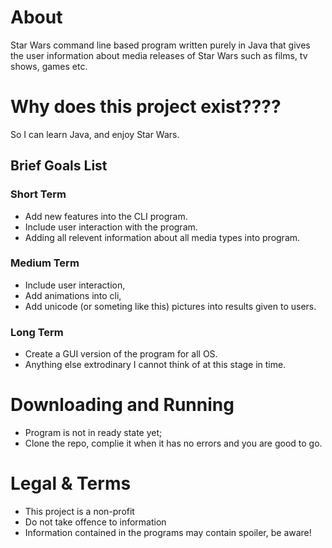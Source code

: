 # About
Star Wars command line based program written purely in Java that gives the user information about media releases of Star Wars such as films, tv shows, games etc.

# Why does this project exist????
So I can learn Java, and enjoy Star Wars.

## Brief Goals List
### Short Term 
- Add new features into the CLI program. 
- Include user interaction with the program. 
- Adding all relevent information about all media types into program.

### Medium Term
- Include user interaction,
- Add animations into cli,
- Add unicode (or someting like this) pictures into results given to users.

### Long Term 
- Create a GUI version of the program for all OS.
- Anything else extrodinary I cannot think of at this stage in time.

# Downloading and Running
- Program is not in ready state yet;
- Clone the repo, complie it when it has no errors and you are good to go.

# Legal & Terms
- This project is a non-profit
- Do not take offence to information
- Information contained in the programs may contain spoiler, be aware!
